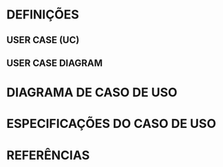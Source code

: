 # DEFINIÇÕES

## USER CASE (UC)

## USER CASE DIAGRAM

# DIAGRAMA DE CASO DE USO

# ESPECIFICAÇÕES DO CASO DE USO


# REFERÊNCIAS